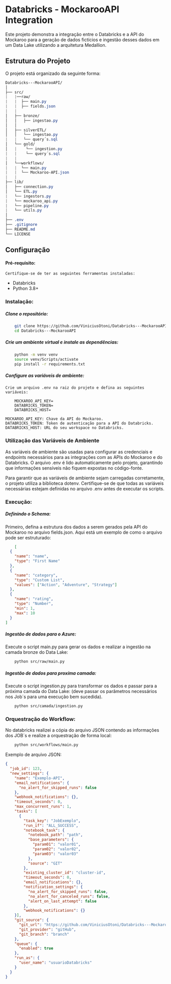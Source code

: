 # Databricks - MockarooAPI Integration

Este projeto demonstra a integração entre o Databricks e a API do Mockaroo para a geração de dados fictícios e ingestão desses dados em um Data Lake utilizando a arquitetura Medallion.


## Estrutura do Projeto
O projeto está organizado da seguinte forma:

```css
Databricks---MockarooAPI/
│
├── src/
|   |──raw/
|   |  ├── main.py
|   |  ├── fields.json
|   |
│   ├── bronze/
│   │   ├── ingestao.py
│   │   
│   ├── silverETL/
│   │   └── ingestao.py
|   |   └── query´s.sql
│   └── gold/
│   |    └── ingestion.py
|   |    └── query´s.sql
|   |
│   └──workflows/
|   |  └── main.py
|   |  └── Mockaroo-API.json
|   |
├── lib/
│   ├── connection.py
│   └── ETL.py
|   └── ingestors.py
|   └── mockaroo_api.py
|   └── pipeline.py
|   └── utils.py
│
├── .env
├── .gitignore
├── README.md
└── LICENSE
```

## Configuração

#### Pré-requisito:

    Certifique-se de ter as seguintes ferramentas instaladas:

  *  Databricks
  *  Python 3.8+


### Instalação:

##### Clone o repositório:
```bash
    git clone https://github.com/ViniciusOtoni/Databricks---MockarooAPI.git
    cd Databricks---MockarooAPI
```

##### Crie um ambiente virtual e instale as dependências:

```bash
    python -m venv venv
    source venv/Scripts/activate
    pip install -r requirements.txt
```
#####  Configure as variáveis de ambiente:
    Crie um arquivo .env na raiz do projeto e defina as seguintes variáveis:

```env
    MOCKAROO_API_KEY=
    DATABRICKS_TOKEN=
    DATABRICKS_HOST=
```
    MOCKAROO_API_KEY: Chave da API do Mockaroo.
    DATABRICKS_TOKEN: Token de autenticação para a API do Databricks.
    DATABRICKS_HOST: URL do seu workspace no Databricks.

### Utilização das Variáveis de Ambiente

As variáveis de ambiente são usadas para configurar as credenciais e endpoints necessários para as integrações com as APIs do Mockaroo e do Databricks. O arquivo .env é lido automaticamente pelo projeto, garantindo que informações sensíveis não fiquem expostas no código-fonte.

Para garantir que as variáveis de ambiente sejam carregadas corretamente, o projeto utiliza a biblioteca dotenv. Certifique-se de que todas as variáveis necessárias estejam definidas no arquivo .env antes de executar os scripts.

### Execução:

##### Definindo o Schema:

Primeiro, defina a estrutura dos dados a serem gerados pela API do Mockaroo no arquivo fields.json. Aqui está um exemplo de como o arquivo pode ser estruturado:
```json
    [
  {
    "name": "name",
    "type": "First Name"
  },
  {
    "name": "category",
    "type": "Custom List",
    "values": ["Action", "Adventure", "Strategy"]
  },
  {
    "name": "rating",
    "type": "Number",
    "min": 1,
    "max": 10
  }
]
```

##### Ingestão de dados para o Azure:

Execute o script main.py para gerar os dados e realizar a ingestão na camada bronze do Data Lake:
```bash
    python src/raw/main.py
```

##### Ingestão de dados para proxíma camada:
Execute o script ingestion.py para transformar os dados e passar para a próxima camada do Data Lake: (deve passar os parâmetros necessários nos Job´s para uma execução bem sucedida).

```bash
    python src/camada/ingestion.py
```


### Orquestração do Workflow:

No databricks realizei a cópia do arquivo JSON contendo as informações dos JOB´s e realize a orquestração de forma local:
```bash
    python src/workflows/main.py
```

Exemplo de arquivo JSON:

```json
{
  "job_id": 123,
  "new_settings": {
    "name": "Exemplo-API",
    "email_notifications": {
      "no_alert_for_skipped_runs": false
    },
    "webhook_notifications": {},
    "timeout_seconds": 0,
    "max_concurrent_runs": 1,
    "tasks": [
      {
        "task_key": "JobExemplo",
        "run_if": "ALL_SUCCESS",
        "notebook_task": {
          "notebook_path": "path",
          "base_parameters": {
            "param01": "valor01",
            "param02": "valor02",
            "param03": "valor03"
          },
          "source": "GIT"
        },
        "existing_cluster_id": "cluster-id",
        "timeout_seconds": 0,
        "email_notifications": {},
        "notification_settings": {
          "no_alert_for_skipped_runs": false,
          "no_alert_for_canceled_runs": false,
          "alert_on_last_attempt": false
        },
        "webhook_notifications": {}
    }],
    "git_source": {
      "git_url": "https://github.com/ViniciusOtoni/Databricks---MockarooAPI.git",
      "git_provider": "gitHub",
      "git_branch": "branch"
    },
    "queue": {
      "enabled": true
    },
    "run_as": {
      "user_name": "usuarioDatabricks"
    }
  }
}
```



